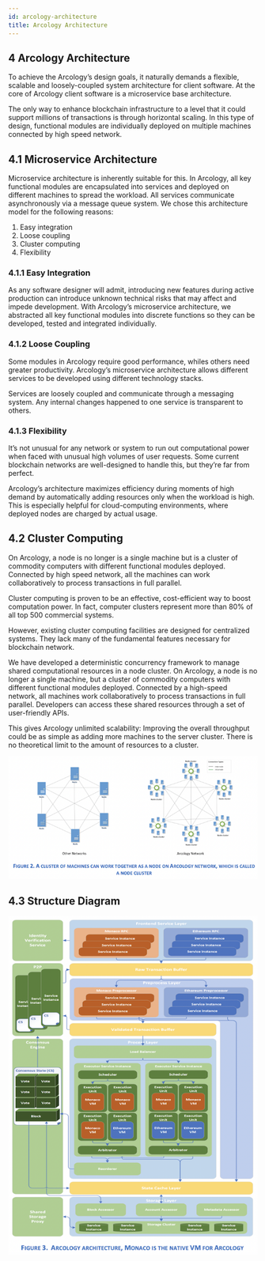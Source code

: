 ```yaml
---
id: arcology-architecture
title: Arcology Architecture
---
```


## 4 Arcology Architecture

To achieve the Arcology’s design goals, it naturally demands a flexible, scalable and loosely-coupled system architecture for client software.  At the core of Arcology client software is a microservice base architecture.

The only way to enhance blockchain infrastructure to a level that it could support millions of transactions is through horizontal scaling.  In this type of design, functional modules are individually deployed on multiple machines connected by high speed network.

## 4.1 Microservice Architecture

Microservice architecture is inherently suitable for this. In Arcology, all key functional modules are encapsulated into services and deployed on different machines to spread the workload. All services communicate asynchronously via a message queue system. We chose this architecture model for the following reasons:

1. Easy integration
2. Loose coupling
3. Cluster computing
4. Flexibility

### 4.1.1	Easy Integration

As any software designer will admit, introducing new features during active production can introduce unknown technical risks that may affect and impede development. With Arcology’s microservice architecture, we abstracted all key functional modules into discrete functions so they can be developed, tested and integrated individually.

### 4.1.2	Loose Coupling

Some modules in Arcology require good performance, whiles others need greater productivity. Arcology’s microservice architecture allows different services to be developed using different technology stacks.

Services are loosely coupled and communicate through a messaging system. Any internal changes happened to one service is transparent to others.

### 4.1.3	Flexibility

It’s not unusual for any network or system to run out computational power when faced with unusual high volumes of user requests. Some current blockchain networks are well-designed to handle this, but they’re far from perfect.

Arcology’s architecture maximizes efficiency during moments of high demand by automatically adding resources only when the workload is high. This is especially helpful for cloud-computing environments, where deployed nodes are charged by actual usage.

## 4.2 Cluster Computing

On Arcology, a node is no longer is a single machine but is a cluster of commodity computers with different functional modules deployed. Connected by high speed network, all the machines can work collaboratively to process transactions in full parallel.

Cluster computing is proven to be an effective, cost-efficient way to boost computation power. In fact, computer clusters represent more than 80% of all top 500 commercial systems.

However, existing cluster computing facilities are designed for centralized systems. They lack many of the fundamental features necessary for blockchain network.

We have developed a deterministic concurrency framework to manage shared computational resources in a node cluster. On Arcology, a node is no longer a single machine, but a cluster of commodity computers with different functional modules deployed. Connected by a high-speed network, all machines work collaboratively to process transactions in full parallel. Developers can access these shared resources through a set of user-friendly APIs.

This gives Arcology unlimited scalability: Improving the overall throughput could be as simple as adding more machines to the server cluster. There is no theoretical limit to the amount of resources to a cluster.

![Cluster Computing](/img/42-cluster-computing.png)

## 4.3 Structure Diagram

![Structure Diagram](/img/43-structure-diagram.png)
